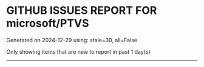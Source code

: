 
# GITHUB ISSUES REPORT FOR microsoft/PTVS


Generated on 2024-12-29 using: stale=30, all=False


Only showing items that are new to report in past 1 day(s)


---





















